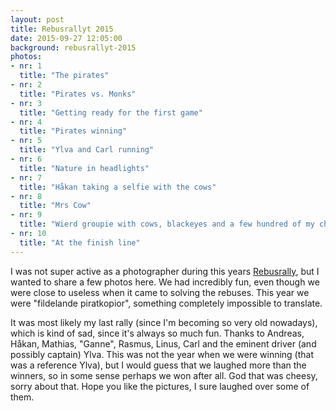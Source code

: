 ```yaml
---
layout: post
title: Rebusrallyt 2015
date: 2015-09-27 12:05:00
background: rebusrallyt-2015
photos:
- nr: 1
  title: "The pirates"
- nr: 2
  title: "Pirates vs. Monks"
- nr: 3
  title: "Getting ready for the first game"
- nr: 4
  title: "Pirates winning"
- nr: 5
  title: "Ylva and Carl running"
- nr: 6
  title: "Nature in headlights"
- nr: 7
  title: "Håkan taking a selfie with the cows"
- nr: 8
  title: "Mrs Cow"
- nr: 9
  title: "Wierd groupie with cows, blackeyes and a few hundred of my chins"
- nr: 10
  title: "At the finish line"
---
```


I was not super active as a photographer during this years [Rebusrally](http://rally.utn.se/sv), but I wanted to share a few photos here. We had incredibly fun, even though we were close to useless when it came to solving the rebuses. This year we were "fildelande piratkopior", something completely impossible to translate. 

It was most likely my last rally (since I'm becoming so very old nowadays), which is kind of sad, since it's always so much fun. Thanks to Andreas, Håkan, Mathias, "Ganne", Rasmus, Linus, Carl and the eminent driver (and possibly captain) Ylva. This was not the year when we were winning (that was a reference Ylva), but I would guess that we laughed more than the winners, so in some sense perhaps we won after all. God that was cheesy, sorry about that. Hope you like the pictures, I sure laughed over some of them.
